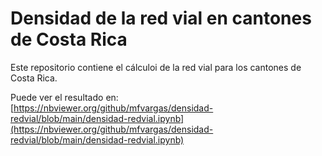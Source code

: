 # Densidad de la red vial en cantones de Costa Rica
Este repositorio contiene el cálculoi de la red vial para los cantones de Costa Rica.

Puede ver el resultado en:  
[https://nbviewer.org/github/mfvargas/densidad-redvial/blob/main/densidad-redvial.ipynb](https://nbviewer.org/github/mfvargas/densidad-redvial/blob/main/densidad-redvial.ipynb)